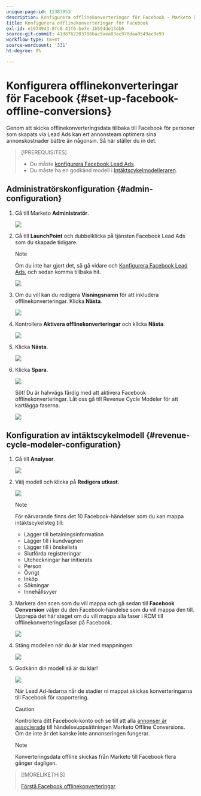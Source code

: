 ```yaml
---
unique-page-id: 11383953
description: Konfigurera offlinekonverteringar för Facebook - Marketo Docs - produktdokumentation
title: Konfigurera offlinekonverteringar för Facebook
exl-id: e1974943-8fc8-41f6-be7e-1b594de13db6
source-git-commit: 41d8762203786bac9aea03ac978daa0549ac8e93
workflow-type: tm+mt
source-wordcount: '331'
ht-degree: 0%

---
```


# Konfigurera offlinekonverteringar för Facebook {#set-up-facebook-offline-conversions}

Genom att skicka offlinekonverteringsdata tillbaka till Facebook för personer som skapats via Lead Ads kan ert annonsteam optimera sina annonskostnader bättre än någonsin. Så här ställer du in det.

>[!PREREQUISITES]
>
>* Du måste [konfigurera Facebook Lead Ads](/help/marketo/product-docs/demand-generation/facebook/set-up-facebook-lead-ads.md).
>* Du måste ha en godkänd modell i [Intäktscykelmodelleraren](/help/marketo/product-docs/reporting/revenue-cycle-analytics/revenue-cycle-models/understanding-revenue-models.md).


## Administratörskonfiguration {#admin-configuration}

1. Gå till Marketo **Administratör**.

   ![](assets/image2016-11-29-13-3a8-3a45.png)

1. Gå till **LaunchPoint** och dubbelklicka på tjänsten Facebook Lead Ads som du skapade tidigare.

   >[!NOTE]
   >
   >Om du inte har gjort det, så gå vidare och [Konfigurera Facebook Lead Ads](/help/marketo/product-docs/demand-generation/facebook/set-up-facebook-lead-ads.md), och sedan komma tillbaka hit.

   ![](assets/image2016-11-29-13-3a10-3a43.png)

1. Om du vill kan du redigera **Visningsnamn** för att inkludera offlinekonverteringar. Klicka **Nästa**.

   ![](assets/image2016-11-29-13-3a12-3a19.png)

1. Kontrollera **Aktivera offlinekonverteringar** och klicka **Nästa**.

   ![](assets/image2016-11-29-13-3a13-3a32.png)

1. Klicka **Nästa**.

   ![](assets/image2016-11-29-13-3a14-3a17.png)

1. Klicka **Spara**.

   ![](assets/image2016-11-29-13-3a14-3a52.png)

   Söt! Du är halvvägs färdig med att aktivera Facebook offlinekonverteringar. Låt oss gå till Revenue Cycle Modeler för att kartlägga faserna.

   ![](assets/image2016-11-29-13-3a16-3a55.png)

## Konfiguration av intäktscykelmodell {#revenue-cycle-modeler-configuration}

1. Gå till **Analyser**.

   ![](assets/image2016-11-29-13-3a29-3a23.png)

1. Välj modell och klicka på **Redigera utkast**.

   ![](assets/image2016-11-29-13-3a31-3a6.png)

   >[!NOTE]
   >
   >För närvarande finns det 10 Facebook-händelser som du kan mappa intäktscykelsteg till:
   >
   >* Lägger till betalningsinformation
   >* Lägger till i kundvagnen
   >* Lägger till i önskelista
   >* Slutförda registreringar
   >* Utcheckningar har initierats
   >* Person
   >* Övrigt
   >* Inköp
   >* Sökningar
   >* Innehållsvyer


1. Markera den scen som du vill mappa och gå sedan till **Facebook Conversion** väljer du den Facebook-händelse som du vill mappa den till. Upprepa det här steget om du vill mappa alla faser i RCM till offlinekonverteringsfaser på Facebook.

   ![](assets/1-1.png)

1. Stäng modellen när du är klar med mappningen.

   ![](assets/2.png)

1. Godkänn din modell så är du klar!

   ![](assets/image2016-11-29-15-3a6-3a30.png)

   När Lead Ad-ledarna når de stadier ni mappat skickas konverteringarna till Facebook för rapportering.

   >[!CAUTION]
   >
   >Kontrollera ditt Facebook-konto och se till att alla [annonser är associerade](https://www.facebook.com/business/url/?href=%2Fbusiness%2Fhelp%2Fwww%2F1776828022605281&amp;cmsid&amp;creative=link&amp;creative_detail=advertiser-help-center&amp;create_type&amp;destination_cms_id&amp;orig_http_referrer) till händelseuppsättningen Marketo Offline Conversions. Om de inte är det kanske inte annonseringen fungerar.

   >[!NOTE]
   >
   >Konverteringsdata offline skickas från Marketo till Facebook flera gånger dagligen.

>[!MORELIKETHIS]
>
>[Förstå Facebook offlinekonverteringar](/help/marketo/product-docs/demand-generation/facebook/understanding-facebook-offline-conversions.md)

